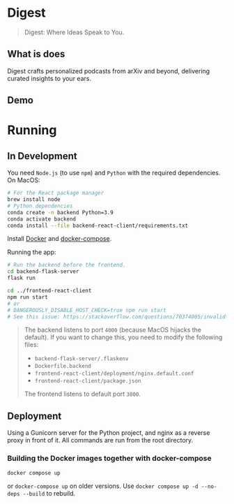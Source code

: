 # Digest

> Digest: Where Ideas Speak to You.

## What is does

Digest crafts personalized podcasts from arXiv and beyond, delivering curated insights to your ears.

## Demo

# Running

## In Development

You need `Node.js` (to use `npm`) and `Python` with the required dependencies. On MacOS:
```bash
# For the React package manager
brew install node
# Python dependencies
conda create -n backend Python=3.9
conda activate backend
conda install --file backend-react-client/requirements.txt
```

Install [Docker](https://docs.docker.com/engine/install/ubuntu/#install-using-the-repository) and [docker-compose](https://docs.docker.com/compose/install/linux/#install-using-the-repository).

Running the app:

```bash
# Run the backend before the frontend.
cd backend-flask-server
flask run

cd ../frontend-react-client
npm run start
# or
# DANGEROUSLY_DISABLE_HOST_CHECK=true npm run start
# See this issue: https://stackoverflow.com/questions/70374005/invalid-options-object-dev-server-has-been-initialized-using-an-options-object
```

> The backend listens to port `4000` (because MacOS hijacks the default). If you want to change this, you need to modify the following files:
>- `backend-flask-server/.flaskenv`
>- `Dockerfile.backend`
>- `frontend-react-client/deployment/nginx.default.conf`
>- `frontend-react-client/package.json`
> 
> The frontend listens to default port `3000`.

## Deployment

Using a Gunicorn server for the Python project, and nginx as a reverse proxy in front of it. All commands are run from the root directory.

### Building the Docker images together with docker-compose

```bash
docker compose up
```

or `docker-compose up` on older versions. Use `docker compose up -d --no-deps --build` to rebuild.
